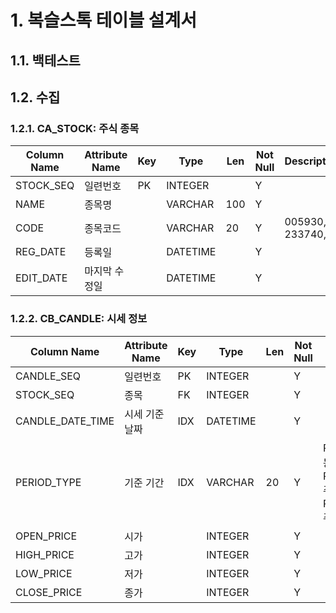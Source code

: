 
# 1. 복슬스톡 테이블 설계서
## 1.1. 백테스트
## 1.2. 수집

### 1.2.1. CA_STOCK: 주식 종목
| Column Name | Attribute Name | Key | Type     | Len | Not Null | Description         |
|-------------| -------------- | --- | -------- | --- | -------- | ------------------- |
| STOCK_SEQ   | 일련번호       | PK  | INTEGER  |     | Y        |                     |
| NAME        | 종목명         |     | VARCHAR  | 100 | Y        |                     |
| CODE        | 종목코드       |     | VARCHAR  | 20  | Y        | 005930, 233740, ... |
| REG_DATE    | 등록일         |     | DATETIME |     | Y        |                     |
| EDIT_DATE   | 마지막 수정일  |     | DATETIME |     | Y        |                     |

### 1.2.2. CB_CANDLE: 시세 정보
| Column Name      | Attribute Name | Key | Type     | Len | Not Null | Description                                             |
|------------------| -------------- | --- | -------- | --- | -------- | ------------------------------------------------------- |
| CANDLE_SEQ       | 일련번호       | PK  | INTEGER  |     | Y        |                                                         |
| STOCK_SEQ        | 종목           | FK  | INTEGER  |     | Y        |                                                         |
| CANDLE_DATE_TIME | 시세 기준 날짜 | IDX | DATETIME |     | Y        |                                                         |
| PERIOD_TYPE      | 기준 기간      | IDX | VARCHAR  | 20  | Y        | PERIOD_DAY: 일봉, PERIOD_WEEK: 주봉, PERIOD_MONTH: 주봉 |
| OPEN_PRICE       | 시가           |     | INTEGER  |     | Y        |                                                         |
| HIGH_PRICE       | 고가           |     | INTEGER  |     | Y        |                                                         |
| LOW_PRICE        | 저가           |     | INTEGER  |     | Y        |                                                         |
| CLOSE_PRICE      | 종가           |     | INTEGER  |     | Y        |                                                         |

